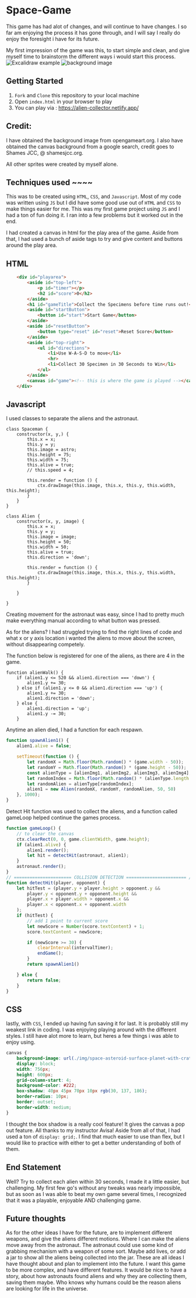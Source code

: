 # Space-Game
This game has had alot of changes, and will continue to have changes. I so far am enjoying the process it has gone through, and I will say I really do enjoy the foresight i have for its future. 


My first impression of the game was this, to start simple and clean, and give myself time to brainstorm the different ways i would start this process.
![Excalidraw example](img/Desktop%20Screenshot%202023.04.01%20-%2020.46.20.11.png)
![background image](img/preview-1.jpg)

## Getting Started

1. ```Fork``` and ```Clone``` this repository to your local machine
2. Open ```index.html``` in your browser to play
3. You can play via : https://alien-collector.netlify.app/

## Credit:
I have obtained the background image from opengameart.org.
I also have obtained the canvas background from a google search, credit goes to Shames JCC, @ shamesjcc.org.

All other sprites were created by myself alone.

## Techniques used ~~~~
This was to be created using ```HTML```, ```CSS```, and ```Javascript```. Most of my code was written using ```JS``` but I did have some good use out of ```HTML``` and ```CSS``` to make things easier for me. This was my first game project using ```JS``` and I had a ton of fun doing it. I ran into a few problems but it worked out in the end.

I had created a canvas in html for the play area of the game. Aside from that, I had used a bunch of aside tags to try and give content and buttons around the play area.

## HTML
```HTML
    <div id="playarea">
        <aside id="top-left">
            <p id="timer"></p>
            <h2 id="score">0</h2>
        </aside>
        <h1 id="gameTitle">Collect the Specimens before time runs out!</h1>
        <aside id="startButton">
            <button id="start">Start Game</button>
        </aside>
        <aside id="resetButton">
            <button type="reset" id="reset">Reset Score</button>
        </aside>
        <aside id="top-right">
            <ul id="directions">
                <li>Use W-A-S-D to move</li>
                <hr>
                <li>Collect 30 Specimen in 30 Seconds to Win</li>
            </ul>
        </aside>
        <canvas id="game"><!-- this is where the game is played --></canvas>
    </div>
```
## Javascript
I used classes to separate the aliens and the astronaut.
```JS
class Spaceman {
    constructor(x, y,) {
        this.x = x;
        this.y = y;
        this.image = astro;
        this.height = 75;
        this.width = 75;
        this.alive = true;
        // this.speed = 4;

        this.render = function () {
            ctx.drawImage(this.image, this.x, this.y, this.width, this.height);
        }
    }
}

class Alien {
    constructor(x, y, image) {
        this.x = x;
        this.y = y;
        this.image = image;
        this.height = 50;
        this.width = 50;
        this.alive = true;
        this.direction = 'down';

        this.render = function () {
            ctx.drawImage(this.image, this.x, this.y, this.width, this.height);
        }

    }

}
```
Creating movement for the astronaut was easy, since I had to pretty much make everything manual according to what button was pressed.

As for the aliens? I had struggled trying to find the right lines of code and what x or y axis location i wanted the aliens to move about the screen, without disappearing competely.

The function below is registered for one of the aliens, as there are 4 in the game.

```JS
function alienWalk() {
    if (alien1.y <= 520 && alien1.direction === 'down') {
        alien1.y += 30;
    } else if (alien1.y <= 0 && alien1.direction === 'up') {
        alien1.y += 30;
        alien1.direction = 'down';
    } else {
        alien1.direction = 'up';
        alien1.y -= 30;
    }
```
Anytime an alien died, I had a function for each respawn.
```js
function spawnAlien1() {
    alien1.alive = false;

    setTimeout(function () {
        let randomX = Math.floor(Math.random() * (game.width - 50));
        let randomY = Math.floor(Math.random() * (game.height - 50));
        const alienType = [alienImg1, alienImg2, alienImg3, alienImg4];
        let randomIndex = Math.floor(Math.random() * (alienType.length - 1));
        let randomAlien = alienType[randomIndex];
        alien1 = new Alien(randomX, randomY, randomAlien, 50, 50)
    }, 1000);
}
```
Detect Hit function was used to collect the aliens, and a function called gameLoop helped continue the games process.

```js
function gameLoop() {
    // to clear the canvas
    ctx.clearRect(0, 0, game.clientWidth, game.height);
    if (alien1.alive) {
        alien1.render();
        let hit = detectHit(astronaut, alien1);
    }
    astronaut.render();
}
// ====================== COLLISION DETECTION ======================= //
function detectHit(player, opponent) {
    let hitTest = (player.y + player.height > opponent.y &&
        player.y < opponent.y + opponent.height &&
        player.x + player.width > opponent.x &&
        player.x < opponent.x + opponent.width
    );
    if (hitTest) {
        // add 1 point to current score
        let newScore = Number(score.textContent) + 1;
        score.textContent = newScore;

        if (newScore >= 30) {
            clearInterval(intervalTimer);
            endGame();
        }
        return spawnAlien1()

    } else {
        return false;
    }
}
```
## CSS
lastly, with ```CSS```, I ended up having fun saving it for last. It is probably still my weakest link in coding. I was enjoying playing around with the different styles. I still have alot more to learn, but heres a few things i was able to enjoy using.
```CSS
canvas {
    background-image: url(./img/space-asteroid-surface-planet-with-craters-surface-space-planets-landscape-comet-crater-cartoon-illustration_102902-834.jpg);
    display: block;
    width: 756px;
    height: 600px;
    grid-column-start: 4;
    background-color: #222;
    box-shadow: 40px 45px 70px 10px rgb(30, 137, 186);
    border-radius: 10px;
    border: outset;
    border-width: medium;
}
```

I thought the box shadow is a really cool feature! It gives the canvas a pop out feature. All thanks to my instructor Avisa! Aside from all of that, I had used a ton of ```display: grid;```. I find that much easier to use than flex, but I would like to practice with either to get a better understanding of both of them.


## End Statement
Well? Try to collect each alien within 30 seconds, I made it a little easier, but challenging. My first few go's without any tweaks was nearly impossible, but as soon as I was able to beat my own game several times, I recognized that it was a playable, enjoyable AND challenging game.

## Future thoughts
As for the other ideas I have for the future, are to implement different weapons, and give the aliens different motions. Where I can make the aliens move away from the astronaut. The astronaut could use some kind of grabbing mechanism with a weapon of some sort. Maybe add lives, or add a jar to show all the aliens being collected into the jar. These are all ideas I have thought about and plan to implement into the future. I want this game to be more complex, and have different features. It would be nice to have a story, about how astronauts found aliens and why they are collecting them, saving them maybe. Who knows why humans could be the reason aliens are looking for life in the universe.

